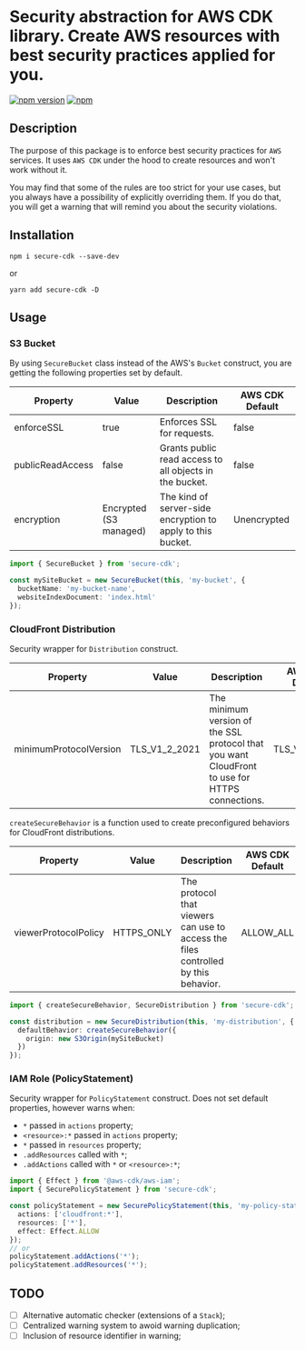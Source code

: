 # Security abstraction for AWS CDK library. Create AWS resources with best security practices applied for you.

[![npm version](https://img.shields.io/npm/v/secure-cdk.svg)](https://www.npmjs.com/package/secure-cdk)
[![npm](https://img.shields.io/npm/dm/secure-cdk.svg)](https://www.npmjs.com/package/secure-cdk)

## Description

The purpose of this package is to enforce best security practices for `AWS` services. It uses `AWS CDK` under the hood to create resources and won't work without it.

You may find that some of the rules are too strict for your use cases, but you always have a possibility of explicitly overriding them. If you do that, you will get a warning that will remind you about the security violations.

## Installation

`npm i secure-cdk --save-dev`

or

`yarn add secure-cdk -D`

## Usage

### S3 Bucket

By using `SecureBucket` class instead of the AWS's `Bucket` construct, you are getting the following properties set by default.

| Property         | Value                  | Description                                                 | AWS CDK Default |
| ---              | ---                    | ---                                                         | ---             |
| enforceSSL       | true                   | Enforces SSL for requests.                                  | false           |
| publicReadAccess | false                  | Grants public read access to all objects in the bucket.     | false           |
| encryption       | Encrypted (S3 managed) | The kind of server-side encryption to apply to this bucket. | Unencrypted     |

```typescript
import { SecureBucket } from 'secure-cdk';

const mySiteBucket = new SecureBucket(this, 'my-bucket', {
  bucketName: 'my-bucket-name',
  websiteIndexDocument: 'index.html'
});

```

### CloudFront Distribution

Security wrapper for `Distribution` construct.

| Property               | Value                  | Description                                                                                    | AWS CDK Default |
| ---                    | ---                    | ---                                                                                            | ---             |
| minimumProtocolVersion | TLS_V1_2_2021          | The minimum version of the SSL protocol that you want CloudFront to use for HTTPS connections. | TLS_V1_2_2021   |

`createSecureBehavior` is a function used to create preconfigured behaviors for CloudFront distributions.

| Property               | Value                  | Description                                                                                    | AWS CDK Default |
| ---                    | ---                    | ---                                                                                            | ---             |
| viewerProtocolPolicy   | HTTPS_ONLY             | The protocol that viewers can use to access the files controlled by this behavior.             | ALLOW_ALL       |


```typescript
import { createSecureBehavior, SecureDistribution } from 'secure-cdk';

const distribution = new SecureDistribution(this, 'my-distribution', {
  defaultBehavior: createSecureBehavior({
    origin: new S3Origin(mySiteBucket)
  })
});

```

### IAM Role (PolicyStatement)

Security wrapper for `PolicyStatement` construct. Does not set default properties, however warns when:

- `*` passed in `actions` property;
- `<resource>:*` passed in `actions` property;
- `*` passed in `resources` property;
- `.addResources` called with `*`;
- `.addActions` called with `*` or `<resource>:*`;


```typescript
import { Effect } from '@aws-cdk/aws-iam';
import { SecurePolicyStatement } from 'secure-cdk';

const policyStatement = new SecurePolicyStatement(this, 'my-policy-statement', {
  actions: ['cloudfront:*'],
  resources: ['*'],
  effect: Effect.ALLOW
});
// or
policyStatement.addActions('*');
policyStatement.addResources('*');

```

## TODO

- [ ] Alternative automatic checker (extensions of a `Stack`);
- [ ] Centralized warning system to awoid warning duplication;
- [ ] Inclusion of resource identifier in warning;
